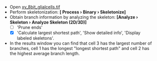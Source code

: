 - Open [xy_8bit_glialcells.tif](https://github.com/NEUBIAS/training-resources/raw/master/image_data/xy_8bit_glialcells2.tif)
- Perform skeletonization: **[ Process › Binary › Skeletonize]**
- Obtain branch information by analyzing the skeleton: **[Analyze › Skeleton › Analyze Skeleton (2D/3D)]**
    - [ ] 'Prune ends'
    - [X] 'Calculate largest shortest path', 'Show detailed info', 'Display labeled skeletons'.
- In the results window you can find that cell 3 has the largest number of branches, cell 1 has the longest "longest shortest path" and cell 2 has the highest average branch length.
